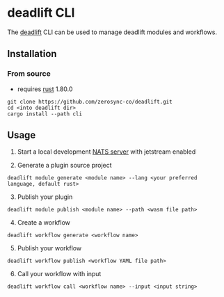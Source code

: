 # deadlift CLI

The [deadlift](https://github.com/zerosync-co/deadlift) CLI can be used to manage deadlift modules and workflows.

## Installation

### From source

* requires [rust](https://www.rust-lang.org/tools/install) 1.80.0

```
git clone https://github.com/zerosync-co/deadlift.git
cd <into deadlift dir>
cargo install --path cli
```

## Usage

1. Start a local development [NATS server](https://docs.nats.io/running-a-nats-service/introduction/installation) with jetstream enabled

2. Generate a plugin source project

```
deadlift module generate <module name> --lang <your preferred language, default rust>
```

3. Publish your plugin

```
deadlift module publish <module name> --path <wasm file path>
```

4. Create a workflow

```
deadlift workflow generate <workflow name>
```

5. Publish your workflow

```
deadlift workflow publish <workflow YAML file path>
```

6. Call your workflow with input

```
deadlift workflow call <workflow name> --input <input string>
```
